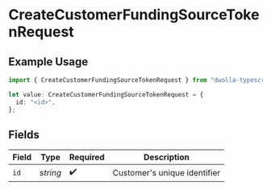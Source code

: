 # CreateCustomerFundingSourceTokenRequest

## Example Usage

```typescript
import { CreateCustomerFundingSourceTokenRequest } from "dwolla-typescript/models/operations";

let value: CreateCustomerFundingSourceTokenRequest = {
  id: "<id>",
};
```

## Fields

| Field                        | Type                         | Required                     | Description                  |
| ---------------------------- | ---------------------------- | ---------------------------- | ---------------------------- |
| `id`                         | *string*                     | :heavy_check_mark:           | Customer's unique identifier |